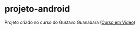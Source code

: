 # projeto-android
 Projeto criado no curso do Gustavo Guanabara (<a href="https://www.youtube.com/c/CursoemV%C3%ADdeo">Curso em Vídeo</a>)
